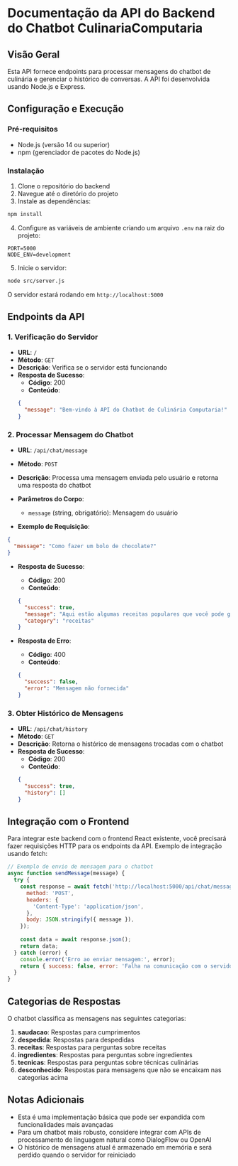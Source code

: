 # Documentação da API do Backend do Chatbot CulinariaComputaria

## Visão Geral

Esta API fornece endpoints para processar mensagens do chatbot de culinária e gerenciar o histórico de conversas. A API foi desenvolvida usando Node.js e Express.

## Configuração e Execução

### Pré-requisitos
- Node.js (versão 14 ou superior)
- npm (gerenciador de pacotes do Node.js)

### Instalação

1. Clone o repositório do backend
2. Navegue até o diretório do projeto
3. Instale as dependências:
```bash
npm install
```

4. Configure as variáveis de ambiente criando um arquivo `.env` na raiz do projeto:
```
PORT=5000
NODE_ENV=development
```

5. Inicie o servidor:
```bash
node src/server.js
```

O servidor estará rodando em `http://localhost:5000`

## Endpoints da API

### 1. Verificação do Servidor

- **URL**: `/`
- **Método**: `GET`
- **Descrição**: Verifica se o servidor está funcionando
- **Resposta de Sucesso**:
  - **Código**: 200
  - **Conteúdo**: 
  ```json
  {
    "message": "Bem-vindo à API do Chatbot de Culinária Computaria!"
  }
  ```

### 2. Processar Mensagem do Chatbot

- **URL**: `/api/chat/message`
- **Método**: `POST`
- **Descrição**: Processa uma mensagem enviada pelo usuário e retorna uma resposta do chatbot
- **Parâmetros do Corpo**:
  - `message` (string, obrigatório): Mensagem do usuário

- **Exemplo de Requisição**:
```json
{
  "message": "Como fazer um bolo de chocolate?"
}
```

- **Resposta de Sucesso**:
  - **Código**: 200
  - **Conteúdo**:
  ```json
  {
    "success": true,
    "message": "Aqui estão algumas receitas populares que você pode gostar...",
    "category": "receitas"
  }
  ```

- **Resposta de Erro**:
  - **Código**: 400
  - **Conteúdo**:
  ```json
  {
    "success": false,
    "error": "Mensagem não fornecida"
  }
  ```

### 3. Obter Histórico de Mensagens

- **URL**: `/api/chat/history`
- **Método**: `GET`
- **Descrição**: Retorna o histórico de mensagens trocadas com o chatbot
- **Resposta de Sucesso**:
  - **Código**: 200
  - **Conteúdo**:
  ```json
  {
    "success": true,
    "history": []
  }
  ```

## Integração com o Frontend

Para integrar este backend com o frontend React existente, você precisará fazer requisições HTTP para os endpoints da API. Exemplo de integração usando fetch:

```javascript
// Exemplo de envio de mensagem para o chatbot
async function sendMessage(message) {
  try {
    const response = await fetch('http://localhost:5000/api/chat/message', {
      method: 'POST',
      headers: {
        'Content-Type': 'application/json',
      },
      body: JSON.stringify({ message }),
    });
    
    const data = await response.json();
    return data;
  } catch (error) {
    console.error('Erro ao enviar mensagem:', error);
    return { success: false, error: 'Falha na comunicação com o servidor' };
  }
}
```

## Categorias de Respostas

O chatbot classifica as mensagens nas seguintes categorias:

1. **saudacao**: Respostas para cumprimentos
2. **despedida**: Respostas para despedidas
3. **receitas**: Respostas para perguntas sobre receitas
4. **ingredientes**: Respostas para perguntas sobre ingredientes
5. **tecnicas**: Respostas para perguntas sobre técnicas culinárias
6. **desconhecido**: Respostas para mensagens que não se encaixam nas categorias acima

## Notas Adicionais

- Esta é uma implementação básica que pode ser expandida com funcionalidades mais avançadas
- Para um chatbot mais robusto, considere integrar com APIs de processamento de linguagem natural como DialogFlow ou OpenAI
- O histórico de mensagens atual é armazenado em memória e será perdido quando o servidor for reiniciado
